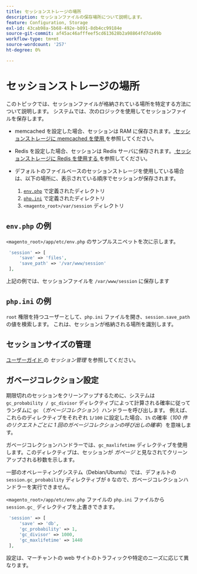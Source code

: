 ```yaml
---
title: セッションストレージの場所
description: セッションファイルの保存場所について説明します。
feature: Configuration, Storage
exl-id: 43cab98a-5b68-492e-b891-8db4cc99184e
source-git-commit: af45ac46afffeef5cd613628b2a98864fd7da69b
workflow-type: tm+mt
source-wordcount: '257'
ht-degree: 0%

---
```


# セッションストレージの場所

このトピックでは、セッションファイルが格納されている場所を特定する方法について説明します。 システムでは、次のロジックを使用してセッションファイルを保存します。

- memcached を設定した場合、セッションは RAM に保存されます。[ セッションストレージに memcached を使用 ](memcached.md) を参照してください。
- Redis を設定した場合、セッションは Redis サーバに保存されます。[ セッションストレージに Redis を使用する ](../cache/redis-session.md) を参照してください。
- デフォルトのファイルベースのセッションストレージを使用している場合は、以下の場所に、表示されている順序でセッションが保存されます。

   1. [`env.php`](#example-in-envphp) で定義されたディレクトリ
   1. [`php.ini`](#example-in-phpini) で定義されたディレクトリ
   1. `<magento_root>/var/session` ディレクトリ

## `env.php` の例

`<magento_root>/app/etc/env.php` のサンプルスニペットを次に示します。

```php
 'session' => [
     'save' => 'files',
     'save_path' => '/var/www/session'
 ],
```

上記の例では、セッションファイルを `/var/www/session` に保存します

## `php.ini` の例

`root` 権限を持つユーザーとして、`php.ini` ファイルを開き、`session.save_path` の値を検索します。 これは、セッションが格納される場所を識別します。

## セッションサイズの管理

[ ユーザーガイド ](https://docs.magento.com/user-guide/stores/security-session-management.html) の _セッション管理_ を参照してください。

## ガベージコレクション設定

期限切れのセッションをクリーンアップするために、システムは `gc_probability / gc_divisor` ディレクティブによって計算される確率に従ってランダムに `gc` （_ガベージコレクション_）ハンドラーを呼び出します。 例えば、これらのディレクティブをそれぞれ `1/100` に設定した場合、`1%` の確率（_100 件のリクエストごとに 1 回のガベージコレクションの呼び出しの確率_）を意味します。

ガベージコレクションハンドラーでは、`gc_maxlifetime` ディレクティブを使用します。このディレクティブは、セッションが _ガベージ_ と見なされてクリーンアップされる秒数を示します。

一部のオペレーティングシステム（Debian/Ubuntu）では、デフォルトの `session.gc_probability` ディレクティブが `0` なので、ガベージコレクションハンドラーを実行できません。

`<magento_root>/app/etc/env.php` ファイルの `php.ini` ファイルから `session.gc_` ディレクティブを上書きできます。

```php
 'session' => [
     'save' => 'db',
     'gc_probability' => 1,
     'gc_divisor' => 1000,
     'gc_maxlifetime' => 1440
 ],
```

設定は、マーチャントの web サイトのトラフィックや特定のニーズに応じて異なります。
